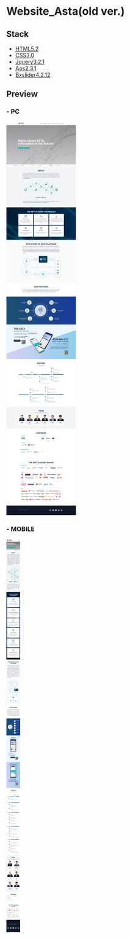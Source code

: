 # Website_Asta(old ver.)

## Stack

-   [HTML5.2](https://html.spec.whatwg.org/)
-   [CSS3.0](https://www.w3.org/TR/CSS/)
-   [Jquery3.2.1](https://jquery.com/)
-   [Aos2.3.1](https://michalsnik.github.io/aos/)
-   [Bxslider4.2.12](https://bxslider.com/)


## Preview

### - PC
<img src="https://github.com/hwang1588/repo_img_src/blob/main/_korfin_asta_old/pc1.png">


### - MOBILE
<img src="https://github.com/hwang1588/repo_img_src/blob/main/_korfin_asta_old/mobile1.png">

